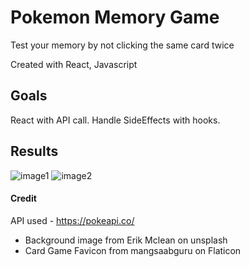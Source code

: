 # Pokemon Memory Game

Test your memory by not clicking the same card twice

Created with React, Javascript

## Goals
React with API call. Handle SideEffects with hooks.

## Results

![image1](https://user-images.githubusercontent.com/101876022/214943681-087f7bad-93cb-4d83-bb4a-01c2b377820f.png)
![image2](https://user-images.githubusercontent.com/101876022/214943734-9e75a956-d29e-4f7f-8638-e91ebdd9255f.png)

#### Credit
  API used - https://pokeapi.co/
- Background image from Erik Mclean on unsplash
- Card Game Favicon from mangsaabguru on Flaticon
